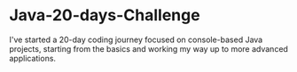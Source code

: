 # Java-20-days-Challenge
I've started a 20-day coding journey focused on console-based Java projects, starting from the basics and working my way up to more advanced applications.
